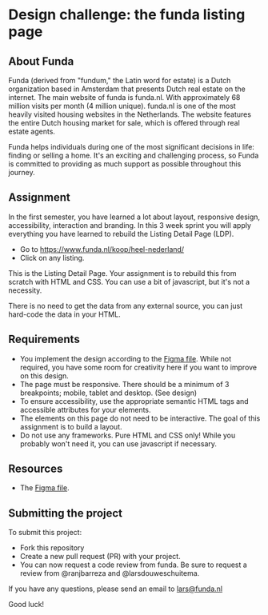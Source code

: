 # Design challenge: the funda listing page

## About Funda
Funda (derived from "fundum," the Latin word for estate) is a Dutch organization based in Amsterdam that presents Dutch real estate on the internet. The main website of funda is funda.nl. With approximately 68 million visits per month (4 million unique). funda.nl is one of the most heavily visited housing websites in the Netherlands. The website features the entire Dutch housing market for sale, which is offered through real estate agents.

Funda helps individuals during one of the most significant decisions in life: finding or selling a home. It's an exciting and challenging process, so Funda is committed to providing as much support as possible throughout this journey.

## Assignment

In the first semester, you have learned a lot about layout, responsive design, accessibility, interaction and branding. In this 3 week sprint you will apply everything you have learned to rebuild the Listing Detail Page (LDP).

 * Go to https://www.funda.nl/koop/heel-nederland/
 * Click on any listing.

This is the Listing Detail Page. Your assignment is to rebuild this from scratch with HTML and CSS. You can use a bit of javascript, but it's not a necessity.

There is no need to get the data from any external source, you can just hard-code the data in your HTML.

## Requirements

 * You implement the design according to the [Figma file](https://www.figma.com/file/QJ6dtYVGW3l2DtFRx7eGdp/Object-(Externally-Shared)?node-id=0%3A1&t=1j0KhuCJpU7vqNuy-1). While not required, you have some room for creativity here if you want to improve on this design.
 * The page must be responsive. There should be a minimum of 3 breakpoints; mobile, tablet and desktop. (See design)
 * To ensure accessibility, use the appropriate semantic HTML tags and accessible attributes for your elements.
 * The elements on this page do not need to be interactive. The goal of this assignment is to build a layout.
 * Do not use any frameworks. Pure HTML and CSS only! While you probably won't need it, you can use javascript if necessary.

## Resources

 * The [Figma file](https://www.figma.com/file/QJ6dtYVGW3l2DtFRx7eGdp/Object-(Externally-Shared)?node-id=0%3A1&t=1j0KhuCJpU7vqNuy-1).

## Submitting the project

To submit this project:

 * Fork this repository
 * Create a new pull request (PR) with your project. 
 * You can now request a code review from funda. Be sure to request a review from @ranjbarreza and @larsdouweschuitema.

If you have any questions, please send an email to lars@funda.nl

Good luck!
